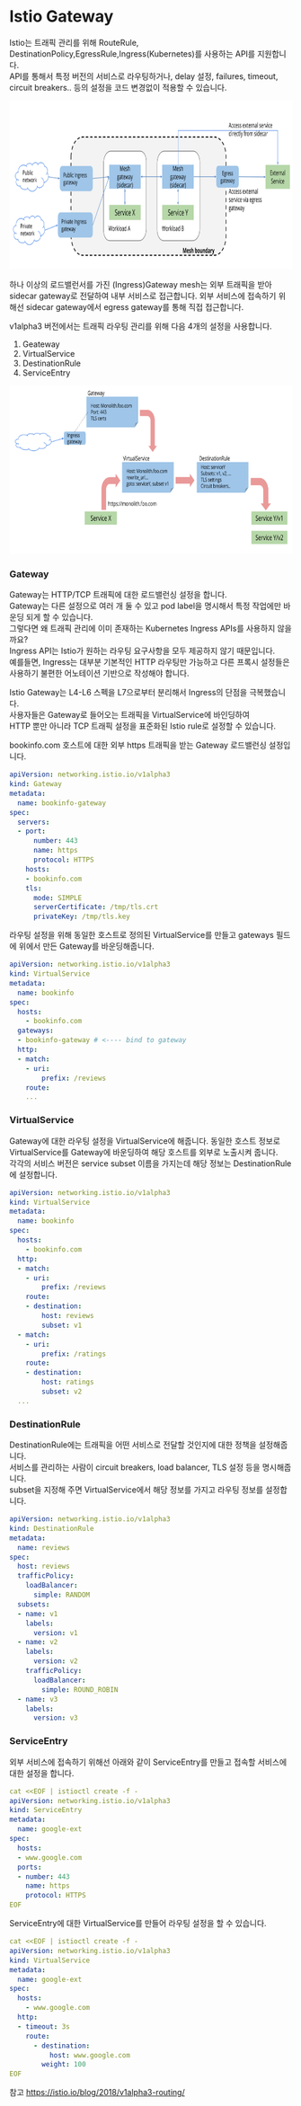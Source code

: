 # Istio Gateway
Istio는 트래픽 관리를 위해 RouteRule, DestinationPolicy,EgressRule,Ingress(Kubernetes)를 사용하는 API를 지원합니다.   
API를 통해서 특정 버전의 서비스로 라우팅하거나, delay 설정, failures, timeout, circuit breakers.. 등의 설정을 코드 변경없이 적용할 수 있습니다.

<img height="300" src="images/istio-gateways.svg">

하나 이상의 로드밸런서를 가진 (Ingress)Gateway mesh는 외부 트래픽을 받아 sidecar gateway로 전달하여 내부 서비스로 접근합니다. 외부 서비스에 접속하기 위해선 sidecar gateway에서 egress gateway를 통해 직접 접근합니다.

v1alpha3 버전에서는 트래픽 라우팅 관리를 위해 다음 4개의 설정을 사용합니다.
1. Geateway
2. VirtualService
3. DestinationRule
4. ServiceEntry

<img height="300" src="images/virtualservices-destrules.svg">

### Gateway
Gateway는 HTTP/TCP 트래픽에 대한 로드밸런싱 설정을 합니다.  
Gateway는 다른 설정으로 여러 개 둘 수 있고 pod label을 명시해서 특정 작업에만 바운딩 되게 할 수 있습니다.  
그렇다면 왜 트래픽 관리에 이미 존재하는 Kubernetes Ingress APIs를 사용하지 않을까요?      
Ingress API는 Istio가 원하는 라우팅 요구사항을 모두 제공하지 않기 때문입니다.  
예를들면, Ingress는 대부분 기본적인 HTTP 라우팅만 가능하고 다른 프록시 설정들은 사용하기 불편한 어노테이션 기반으로 작성해야 합니다.

Istio Gateway는 L4-L6 스펙을 L7으로부터 분리해서 Ingress의 단점을 극복했습니다.  
사용자들은 Gateway로 들어오는 트래픽을 VirtualService에 바인딩하여  
HTTP 뿐만 아니라 TCP 트래픽 설정을 표준화된 Istio rule로 설정할 수 있습니다.

bookinfo.com 호스트에 대한 외부 https 트래픽을 받는 Gateway 로드밸런싱 설정입니다.     
```yml
apiVersion: networking.istio.io/v1alpha3
kind: Gateway
metadata:
  name: bookinfo-gateway
spec:
  servers:
  - port:
      number: 443
      name: https
      protocol: HTTPS
    hosts:
    - bookinfo.com
    tls:
      mode: SIMPLE
      serverCertificate: /tmp/tls.crt
      privateKey: /tmp/tls.key
```
라우팅 설정을 위해 동일한 호스트로 정의된 VirtualService를 만들고 gateways 필드에 위에서 만든 Gateway를 바운딩해줍니다.
```yml
apiVersion: networking.istio.io/v1alpha3
kind: VirtualService
metadata:
  name: bookinfo
spec:
  hosts:
    - bookinfo.com
  gateways:
  - bookinfo-gateway # <---- bind to gateway
  http:
  - match:
    - uri:
        prefix: /reviews
    route:
    ...
```

### VirtualService
Gateway에 대한 라우팅 설정을 VirtualService에 해줍니다.
동일한 호스트 정보로 VirtualService를 Gateway에 바운딩하여 해당 호스트를 외부로 노출시켜 줍니다.  
각각의 서비스 버전은 service subset 이름을 가지는데 해당 정보는 DestinationRule에 설정합니다.  
```yml
apiVersion: networking.istio.io/v1alpha3
kind: VirtualService
metadata:
  name: bookinfo
spec:
  hosts:
    - bookinfo.com
  http:
  - match:
    - uri:
        prefix: /reviews
    route:
    - destination:
        host: reviews
        subset: v1
  - match:
    - uri:
        prefix: /ratings
    route:
    - destination:
        host: ratings
        subset: v2
  ...
```

### DestinationRule
DestinationRule에는 트래픽을 어떤 서비스로 전달할 것인지에 대한 정책을 설정해줍니다.  
서비스를 관리하는 사람이 circuit breakers, load balancer, TLS 설정 등을 명시해줍니다.  
subset을 지정해 주면 VirtualService에서 해당 정보를 가지고 라우팅 정보를 설정합니다.  
```yml
apiVersion: networking.istio.io/v1alpha3
kind: DestinationRule
metadata:
  name: reviews
spec:
  host: reviews
  trafficPolicy:
    loadBalancer:
      simple: RANDOM
  subsets:
  - name: v1
    labels:
      version: v1
  - name: v2
    labels:
      version: v2
    trafficPolicy:
      loadBalancer:
        simple: ROUND_ROBIN
  - name: v3
    labels:
      version: v3
```

### ServiceEntry
외부 서비스에 접속하기 위해선 아래와 같이 ServiceEntry를 만들고 접속할 서비스에 대한 설정을 합니다.
```yml
cat <<EOF | istioctl create -f -
apiVersion: networking.istio.io/v1alpha3
kind: ServiceEntry
metadata:
  name: google-ext
spec:
  hosts:
  - www.google.com
  ports:
  - number: 443
    name: https
    protocol: HTTPS
EOF
```

ServiceEntry에 대한 VirtualService를 만들어 라우팅 설정을 할 수 있습니다.
```yml
cat <<EOF | istioctl create -f -
apiVersion: networking.istio.io/v1alpha3
kind: VirtualService
metadata:
  name: google-ext
spec:
  hosts:
    - www.google.com
  http:
  - timeout: 3s
    route:
      - destination:
          host: www.google.com
        weight: 100
EOF
```

참고 https://istio.io/blog/2018/v1alpha3-routing/

